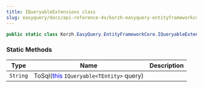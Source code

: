 ```yaml
---
title: IQueryableExtensions class
slug: easyquery/docs/api-reference-4x/korzh-easyquery-entityframeworkcore-namespace/iqueryableextensions-class
---
```



```csharp
public static class Korzh.EasyQuery.EntityFrameworkCore.IQueryableExtensions

```

### Static Methods

| Type | Name | Description | 
| --- | --- | --- | 
| `String` | ToSql(<span style='color: blue'>this</span> `IQueryable<TEntity>` query) |  |